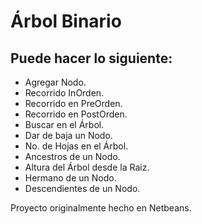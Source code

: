 # Árbol Binario

## Puede hacer lo siguiente:

* Agregar Nodo.
* Recorrido InOrden.
* Recorrido en PreOrden.
* Recorrido en PostOrden.
* Buscar en el Árbol.
* Dar de baja un Nodo.
* No. de Hojas en el Árbol.
* Ancestros de un Nodo.
* Altura del Árbol desde la Raiz.
* Hermano de un Nodo.
* Descendientes de un Nodo.

Proyecto originalmente hecho en Netbeans.